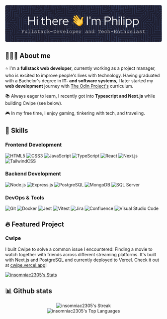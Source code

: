 <div align="center">
<img src="./assets/header.png" alt="Hi there, I'm Philipp" />
</div>

## 👨🏻‍💻 About me

⭐️ I'm a **fullstack web developer**, currently working as a project manager, who is excited to improve people's lives with technology. Having graduated with a Bachelor's degree in **IT- and software systems**, I later started my **web development** journey with [The Odin Project's](https://www.theodinproject.com) curriculum.

📚 Always eager to learn, I recently got into **Typescript and Next.js** while building Cwipe (see below).

🎮 In my free time, I enjoy gaming, tinkering with tech, and traveling.

## 🚀 Skills

### Frontend Development

![HTML5](https://img.shields.io/badge/html5-%23E34F26.svg?style=for-the-badge&logo=html5&logoColor=white)
![CSS3](https://img.shields.io/badge/css3-%231572B6.svg?style=for-the-badge&logo=css3&logoColor=white)
![JavaScript](https://img.shields.io/badge/javascript-%23323330.svg?style=for-the-badge&logo=javascript&logoColor=%23F7DF1E)
![TypeScript](https://img.shields.io/badge/typescript-%23007ACC.svg?style=for-the-badge&logo=typescript&logoColor=white)
![React](https://img.shields.io/badge/react-%2320232a.svg?style=for-the-badge&logo=react&logoColor=%2361DAFB)
![Next.js](https://img.shields.io/badge/Next-black?style=for-the-badge&logo=next.js&logoColor=white)
![TailwindCSS](https://img.shields.io/badge/tailwindcss-%2338B2AC.svg?style=for-the-badge&logo=tailwind-css&logoColor=white)

### Backend Development

![Node.js](https://img.shields.io/badge/node.js-%2343853D.svg?style=for-the-badge&logo=node.js&logoColor=white)
![Express.js](https://img.shields.io/badge/express.js-%23404d59.svg?style=for-the-badge&logo=express&logoColor=%2361DAFB)
![PostgreSQL](https://img.shields.io/badge/postgres-%23316192.svg?style=for-the-badge&logo=postgresql&logoColor=white)
![MongoDB](https://img.shields.io/badge/MongoDB-%234ea94b.svg?style=for-the-badge&logo=mongodb&logoColor=white)
![SQL Server](https://img.shields.io/badge/Microsoft%20SQL%20Server-CC2927?style=for-the-badge&logo=microsoft%20sql%20server&logoColor=white)

### DevOps & Tools

![Git](https://img.shields.io/badge/git-%23F05033.svg?style=for-the-badge&logo=git&logoColor=white)
![Docker](https://img.shields.io/badge/docker-%230db7ed.svg?style=for-the-badge&logo=docker&logoColor=white)
![Jest](https://img.shields.io/badge/-jest-%23C21325?style=for-the-badge&logo=jest&logoColor=white)
![Vitest](https://img.shields.io/badge/-Vitest-252529?style=for-the-badge&logo=vitest&logoColor=FCC72B)
![Jira](https://img.shields.io/badge/jira-%230A0FFF.svg?style=for-the-badge&logo=jira&logoColor=white)
![Confluence](https://img.shields.io/badge/confluence-%23172BF4.svg?style=for-the-badge&logo=confluence&logoColor=white)
![Visual Studio Code](https://img.shields.io/badge/Visual%20Studio%20Code-0078d7.svg?style=for-the-badge&logo=visual-studio-code&logoColor=white)

## 🔥 Featured Project

### Cwipe

I built Cwipe to solve a common issue I encountered: Finding a movie to watch together with friends across different streaming platforms. It's built with Next.js and PostgreSQL and currently deployed to Vercel. Check it out at [cwipe.vercel.app](https://cwipe.vercel.app)!

[![insomniac2305's Stats](https://github-readme-stats.vercel.app/api/pin/?repo=cwipe&username=insomniac2305&theme=tokyonight&show_icons=true&hide_border=true&show_owner=true)](https://github.com/insomniac2305/cwipe)

## 📊 Github stats

<div align="center">
<img src="https://github-readme-streak-stats.herokuapp.com/?user=insomniac2305&theme=tokyonight&hide_border=true" alt="insomniac2305's Streak" />
</div>
<div align="center">
<img src="https://github-readme-stats.vercel.app/api/top-langs/?username=insomniac2305&theme=tokyonight&show_icons=true&hide_border=true&layout=compact" alt="insomniac2305's Top Languages" />
</div>
